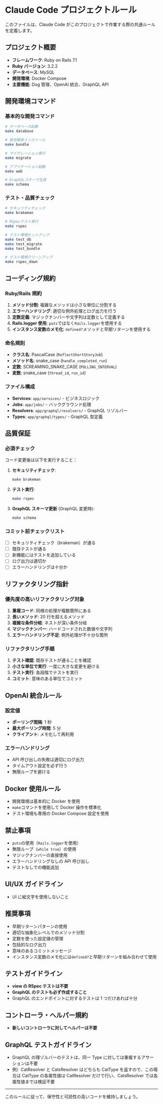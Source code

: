 # Claude Code プロジェクトルール

このファイルは、Claude Code がこのプロジェクトで作業する際の共通ルールを定義します。

## プロジェクト概要

- **フレームワーク**: Ruby on Rails 7.1
- **Ruby バージョン**: 3.2.2
- **データベース**: MySQL
- **開発環境**: Docker Compose
- **主要機能**: Dog 管理、OpenAI 統合、GraphQL API

## 開発環境コマンド

### 基本的な開発コマンド

```bash
# データベース起動
make database

# 依存関係インストール
make bundle

# マイグレーション実行
make migrate

# アプリケーション起動
make web

# GraphQLスキーマ生成
make schema
```

### テスト・品質チェック

```bash
# セキュリティチェック
make brakeman

# RSpecテスト実行
make rspec

# テスト環境セットアップ
make test_db
make test_migrate
make test_bundle

# テスト環境クリーンアップ
make rspec_down
```

## コーディング規約

### Ruby/Rails 規約

1. **メソッド分割**: 複雑なメソッドは小さな単位に分割する
2. **エラーハンドリング**: 適切な例外処理とログ出力を行う
3. **定数定義**: マジックナンバーや文字列は定数として定義する
4. **Rails.logger 使用**: `puts`ではなく`Rails.logger`を使用する
5. **インスタンス変数のメモ化**: `defined?`メソッドと早期リターンを使用する

### 命名規則

- **クラス名**: PascalCase (`ReflectShortStoryJob`)
- **メソッド名**: snake_case (`handle_completed_run`)
- **定数**: SCREAMING_SNAKE_CASE (`POLLING_INTERVAL`)
- **変数**: snake_case (`thread_id`, `run_id`)

### ファイル構成

- **Services**: `app/services/` - ビジネスロジック
- **Jobs**: `app/jobs/` - バックグラウンド処理
- **Resolvers**: `app/graphql/resolvers/` - GraphQL リゾルバー
- **Types**: `app/graphql/types/` - GraphQL 型定義

## 品質保証

### 必須チェック

コード変更後は以下を実行すること：

1. **セキュリティチェック**:

   ```bash
   make brakeman
   ```

2. **テスト実行**:

   ```bash
   make rspec
   ```

3. **GraphQL スキーマ更新** (GraphQL 変更時):
   ```bash
   make schema
   ```

### コミット前チェックリスト

- [ ] セキュリティチェック（brakeman）が通る
- [ ] 既存テストが通る
- [ ] 新機能にはテストを追加している
- [ ] ログ出力は適切か
- [ ] エラーハンドリングは十分か

## リファクタリング指針

### 優先度の高いリファクタリング対象

1. **重複コード**: 同様の処理が複数箇所にある
2. **長いメソッド**: 20 行を超えるメソッド
3. **複雑な条件分岐**: ネストが深い条件分岐
4. **マジックナンバー**: ハードコードされた数値や文字列
5. **エラーハンドリング不足**: 例外処理が不十分な箇所

### リファクタリング手順

1. **テスト確認**: 既存テストが通ることを確認
2. **小さな単位で実行**: 一度に大きな変更を避ける
3. **テスト実行**: 各段階でテストを実行
4. **コミット**: 意味のある単位でコミット

## OpenAI 統合ルール

### 設定値

- **ポーリング間隔**: 1 秒
- **最大ポーリング時間**: 5 分
- **クライアント**: メモ化して再利用

### エラーハンドリング

- API 呼び出しの失敗は適切にログ出力
- タイムアウト設定を必ず行う
- 無限ループを避ける

## Docker 使用ルール

- 開発環境は基本的に Docker を使用
- `make`コマンドを使用して Docker 操作を標準化
- テスト環境も専用の Docker Compose 設定を使用

## 禁止事項

- `puts`の使用（`Rails.logger`を使用）
- 無限ループ（`while true`）の使用
- マジックナンバーの直接使用
- エラーハンドリングなしの API 呼び出し
- テストなしでの機能追加

## UI/UX ガイドライン

- UI に絵文字を使用しないこと

## 推奨事項

- 早期リターンパターンの使用
- 適切な抽象化レベルでのメソッド分割
- 定数を使った設定値の管理
- 包括的なログ出力
- 意味のあるコミットメッセージ
- インスタンス変数のメモ化には`defined?`と早期リターンを組み合わせて使用

## テストガイドライン

- **view の RSpec テストは不要**
- **GraphQL のテストも必ず作成すること**
- GraphQL のエンドポイントに対するテストは 1 つだけあれば十分

## コントローラ・ヘルパー規約

- **新しいコントローラに対してヘルパーは不要**

## GraphQL テストガイドライン

- GraphQL の理ゾルバーのテストは、同一 Type に対しては重複するアサーションは不要
- 例）CatResolver と CatsResolver はどちらも CatType を返すので、この場合は CatType の各属性値は CatResolver だけで行い、CatsResolver では各属性値までは検証不要

---

このルールに従って、保守性と可読性の高いコードを維持しましょう。
